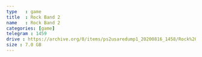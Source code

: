 ```yaml
---
type   : game
title  : Rock Band 2
name   : Rock Band 2
categories: [game]
telegram : 1459
drive : https://archive.org/0/items/ps2usaredump1_20200816_1458/Rock%20Band%202.7z
size : 7.0 GB
---
```



